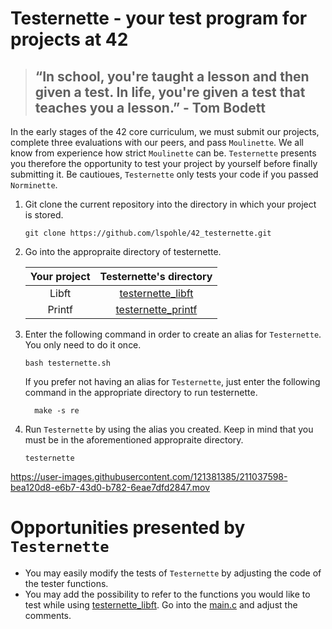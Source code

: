 # Testernette - your test program for projects at 42

> ## “In school, you're taught a lesson and then given a test. In life, you're given a test that teaches you a lesson.” - Tom Bodett

In the early stages of the 42 core curriculum, we must submit our projects, complete three evaluations with our peers, and pass `Moulinette`. We all know from experience how strict `Moulinette` can be. `Testernette` presents you therefore the opportunity to test your project by yourself before finally submitting it. Be cautioues, `Testernette` only tests your code if you passed `Norminette`.

1. Git clone the current repository into the directory in which your project is stored.


       git clone https://github.com/lspohle/42_testernette.git
2. Go into the appropraite directory of testernette.
 
      | Your project  | Testernette's directory   |
      |:-------------:|:-------------------------:|
      | Libft         |[testernette_libft](https://github.com/lspohle/42_testernette/tree/main/testernette_libft)   |
      | Printf        |[testernette_printf](https://github.com/lspohle/42_testernette/tree/main/testernette_printf) | 
3. Enter the following command in order to create an alias for `Testernette`. You only need to do it once.

       bash testernette.sh
   If you prefer not having an alias for `Testernette`, just enter the following command in the appropriate directory to run testernette.

         make -s re
4. Run `Testernette` by using the alias you created. Keep in mind that you must be in the aforementioned appropraite directory.

       testernette

https://user-images.githubusercontent.com/121381385/211037598-bea120d8-e6b7-43d0-b782-6eae7dfd2847.mov

# Opportunities presented by `Testernette`
- You may easily modify the tests of `Testernette` by adjusting the code of the tester functions.
- You may add the possibility to refer to the functions you would like to test while using [testernette_libft](https://github.com/lspohle/42_testernette/tree/main/testernette_libft). Go into the [main.c](https://github.com/lspohle/42_testernette/blob/main/testernette_libft/main.c) and adjust the comments.
